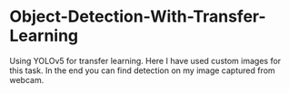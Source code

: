 # Object-Detection-With-Transfer-Learning
Using YOLOv5 for transfer learning.
Here I have used custom images for this task.
In the end you can find detection on my image captured from webcam.
